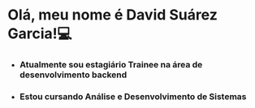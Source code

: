 <h1>
  Olá, meu nome é David Suárez Garcia!💻
</h1>
<ul>
  <li><h3>Atualmente sou estagiário Trainee na área de desenvolvimento backend</h3></li>
  <li><h3>Estou cursando Análise e Desenvolvimento de Sistemas</h3></li>
</ul>

